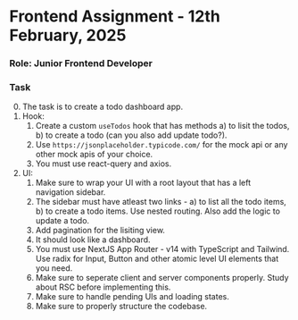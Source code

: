 # Frontend Assignment - 12th February, 2025

### Role: Junior Frontend Developer

### Task

0. The task is to create a todo dashboard app.
1. Hook:
   1. Create a custom `useTodos` hook that has methods a) to lisit the todos, b) to create a todo (can you also add update todo?).
   2. Use `https://jsonplaceholder.typicode.com/` for the mock api or any other mock apis of your choice.
   3. You must use react-query and axios.
2. UI:
   1. Make sure to wrap your UI with a root layout that has a left navigation sidebar.
   2. The sidebar must have atleast two links - a) to list all the todo items, b) to create a todo items. Use nested routing. Also add the logic to update a todo.
   3. Add pagination for the lisiting view.
   4. It should look like a dashboard.
   5. You must use NextJS App Router - v14 with TypeScript and Tailwind. Use radix for Input, Button and other atomic level UI elements that you need.
   6. Make sure to seperate client and server components properly. Study about RSC before implementing this.
   7. Make sure to handle pending UIs and loading states.
   8. Make sure to properly structure the codebase.
